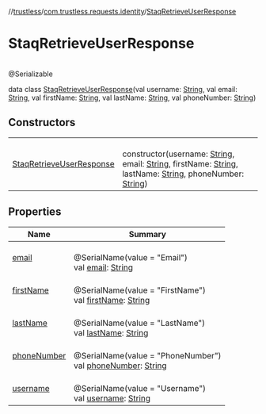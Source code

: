 //[trustless](../../../index.md)/[com.trustless.requests.identity](../index.md)/[StaqRetrieveUserResponse](index.md)

# StaqRetrieveUserResponse

\
@Serializable

data class [StaqRetrieveUserResponse](index.md)(val username: [String](https://kotlinlang.org/api/latest/jvm/stdlib/kotlin/-string/index.html), val email: [String](https://kotlinlang.org/api/latest/jvm/stdlib/kotlin/-string/index.html), val firstName: [String](https://kotlinlang.org/api/latest/jvm/stdlib/kotlin/-string/index.html), val lastName: [String](https://kotlinlang.org/api/latest/jvm/stdlib/kotlin/-string/index.html), val phoneNumber: [String](https://kotlinlang.org/api/latest/jvm/stdlib/kotlin/-string/index.html))

## Constructors

| | |
|---|---|
| [StaqRetrieveUserResponse](-staq-retrieve-user-response.md) | <br>constructor(username: [String](https://kotlinlang.org/api/latest/jvm/stdlib/kotlin/-string/index.html), email: [String](https://kotlinlang.org/api/latest/jvm/stdlib/kotlin/-string/index.html), firstName: [String](https://kotlinlang.org/api/latest/jvm/stdlib/kotlin/-string/index.html), lastName: [String](https://kotlinlang.org/api/latest/jvm/stdlib/kotlin/-string/index.html), phoneNumber: [String](https://kotlinlang.org/api/latest/jvm/stdlib/kotlin/-string/index.html)) |

## Properties

| Name | Summary |
|---|---|
| [email](email.md) | <br>@SerialName(value = &quot;Email&quot;)<br>val [email](email.md): [String](https://kotlinlang.org/api/latest/jvm/stdlib/kotlin/-string/index.html) |
| [firstName](first-name.md) | <br>@SerialName(value = &quot;FirstName&quot;)<br>val [firstName](first-name.md): [String](https://kotlinlang.org/api/latest/jvm/stdlib/kotlin/-string/index.html) |
| [lastName](last-name.md) | <br>@SerialName(value = &quot;LastName&quot;)<br>val [lastName](last-name.md): [String](https://kotlinlang.org/api/latest/jvm/stdlib/kotlin/-string/index.html) |
| [phoneNumber](phone-number.md) | <br>@SerialName(value = &quot;PhoneNumber&quot;)<br>val [phoneNumber](phone-number.md): [String](https://kotlinlang.org/api/latest/jvm/stdlib/kotlin/-string/index.html) |
| [username](username.md) | <br>@SerialName(value = &quot;Username&quot;)<br>val [username](username.md): [String](https://kotlinlang.org/api/latest/jvm/stdlib/kotlin/-string/index.html) |
